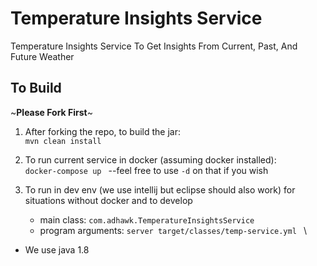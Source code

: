 # Temperature Insights Service
Temperature Insights Service To Get Insights From Current, Past, And Future Weather

## To Build
~**Please Fork First**~

1. After forking the repo, to build the jar: \
    `mvn clean install`
    
2. To run current service in docker (assuming docker installed): \
    `docker-compose up ` --feel free to use `-d` on that if you wish
3. To run in dev env (we use intellij but eclipse should also work) for situations without docker and to develop
    - main class: `com.adhawk.TemperatureInsightsService`
    - program arguments: `server target/classes/temp-service.yml ` \
    
* We use java 1.8        

